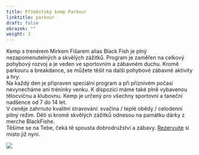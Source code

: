 ```yaml
---
title: Příměstský kemp Parkour
linktitle: parkour
draft: false
obrazek: ""
weight: 3
---
```

[](https://brezanek.webooker.eu/Actions/Register/121607?returnUrl=Actions&tabName=detail)Kemp s trenérem Mirkem Fišarem alias Black Fish je plný nezapomenutelných a skvělých zážitků. Program je zaměřen na  celkový  pohybový rozvoj a je  veden ve sportovním a zábavném duchu. Kromě parkouru a breakdance, se můžete těšit na další pohybové zábavné aktivity a hry.\
Na každý den je připraven speciální program a při příznivém počasí nevynecháme ani tréninky venku. K dispozici máme také plně vybavenou tělocvičnu a klubovnu. Kemp je určený pro všechny sportovní a taneční nadšence od 7 do 14 let. \
V ceněje  zahrnuto kvalitní stravování: svačina / teplé obědy / celodenní pitný režim. Děti si kromě skvělých zážitků odnesou na památku dárky z merche BlackFishe.\
Těšíme se na Tebe, čeká tě spousta dobrodružství a zábavy. [Rezervujte](https://brezanek.webooker.eu/) si misto již nyní.

![](/assets/media/parkour_kemp-2-.jpg)